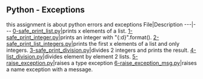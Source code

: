 ## Python - Exceptions
this assignment is about python errors and exceptions
File|Description
---|---
[0-safe_print_list.py](./0-safe_print_list.py)|prints x elements of a list.
[1-safe_print_integer.py](./1-safe_print_integer.py)|prints an integer with "{:d}".format().
[2-safe_print_list_integers.py](./2-safe_print_list_integers.py)|prints the first x elements of a list and only integers.
[3-safe_print_division.py](./3-safe_print_division.py)|divides 2 integers and prints the result.
[4-list_division.py](./4-list_division.py)|divides element by element 2 lists.
[5-raise_exception.py](./5-raise_exception.py)|raises a type exception
[6-raise_exception_msg.py](./6-raise_exception_msg.py)|raises a name exception with a message.
